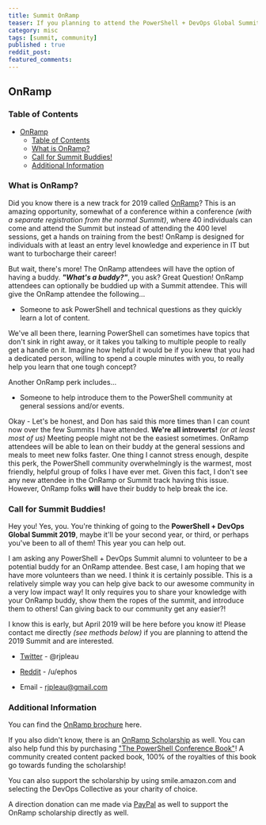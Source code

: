 ```yaml
---
title: Summit OnRamp
teaser: If you planning to attend the PowerShell + DevOps Global Summit 2019, this message is for you!
category: misc
tags: [summit, community]
published : true
reddit_post:
featured_comments:
---
```


## OnRamp

### Table of Contents

<!-- TOC -->

- [OnRamp](#onramp)
    - [Table of Contents](#table-of-contents)
    - [What is OnRamp?](#what-is-onramp)
    - [Call for Summit Buddies!](#call-for-summit-buddies)
    - [Additional Information](#additional-information)

<!-- /TOC -->

### What is OnRamp?

Did you know there is a new track for 2019 called [OnRamp][OnRamp]?  This is an amazing opportunity, somewhat of a conference within a conference _(with a separate registration from the normal Summit)_, where 40 individuals can come and attend the Summit but instead of attending the 400 level sessions, get a hands on training from the best!  OnRamp is designed for individuals with at least an entry level knowledge and experience in IT but want to turbocharge their career!

But wait, there's more!  The OnRamp attendees will have the option of having a buddy.  _**"What's a buddy?"**_, you ask?  Great Question!  OnRamp attendees can optionally be buddied up with a Summit attendee.  This will give the OnRamp attendee the following...

- Someone to ask PowerShell and technical questions as they quickly learn a lot of content.

We've all been there, learning PowerShell can sometimes have topics that don't sink in right away, or it takes you talking to multiple people to really get a handle on it.  Imagine how helpful it would be if you knew that you had a dedicated person, willing to spend a couple minutes with you, to really help you learn that one tough concept?

Another OnRamp perk includes...

- Someone to help introduce them to the PowerShell community at general sessions and/or events.

Okay - Let's be honest, and Don has said this more times than I can count now over the few Summits I have attended.  **We're all introverts!** _(or at least most of us)_  Meeting people might not be the easiest sometimes.  OnRamp attendees will be able to lean on their buddy at the general sessions and meals to meet new folks faster.
One thing I cannot stress enough, despite this perk, the PowerShell community overwhelmingly is the warmest, most friendly, helpful group of folks I have ever met.  Given this fact, I don't see any new attendee in the OnRamp or Summit track having this issue.  However, OnRamp folks **will** have their buddy to help break the ice.

### Call for Summit Buddies!

Hey you!  Yes, you.  You're thinking of going to the **PowerShell + DevOps Global Summit 2019**, maybe it'll be your second year, or third, or perhaps you've been to all of them!  This year you can help out.

I am asking any PowerShell + DevOps Summit alumni to volunteer to be a potential buddy for an OnRamp attendee.  Best case, I am hoping that we have more volunteers than we need.  I think it is certainly possible.  This is a relatively simple way you can help give back to our awesome community in a very low impact way!  It only requires you to share your knowledge with your OnRamp buddy, show them the ropes of the summit, and introduce them to others!  Can giving back to our community get any easier?!

I know this is early, but April 2019 will be here before you know it!  Please contact me directly _(see methods below)_ if you are planning to attend the 2019 Summit and are interested.

* [Twitter][Twitter] - @rjpleau

* [Reddit][Reddit] - /u/ephos

* Email - rjpleau@gmail.com

### Additional Information

You can find the [OnRamp brochure][OnRampBrochure] here.

If you also didn't know, there is an [OnRamp Scholarship][OnRampScholarship] as well.  You can also help fund this by purchasing ["The PowerShell Conference Book"][book]!  A community created content packed book, 100% of the royalties of this book go towards funding the scholarship!

You can also support the scholarship by using smile.amazon.com and selecting the DevOps Collective as your charity of choice.

A direction donation can me made via [PayPal][PayPal] as well to support the OnRamp scholarship directly as well.

[OnRamp]:https://powershell.org/summit/summit-onramp/
[powershellorgforum]:https://powershell.org/forums/forum/powershell-summit/
[Twitter]:https://twitter.com/rjpleau
[Reddit]:https://www.reddit.com/user/ephos
[OnRampBrochure]:https://indd.adobe.com/view/7c87735a-8914-4536-b668-857242085785
[OnRampScholarship]:https://powershell.org/summit/summit-onramp/onramp-scholarship/
[Book]:https://leanpub.com/powershell-conference-book
[PayPal]:http://bit.ly/SummitOnRamp